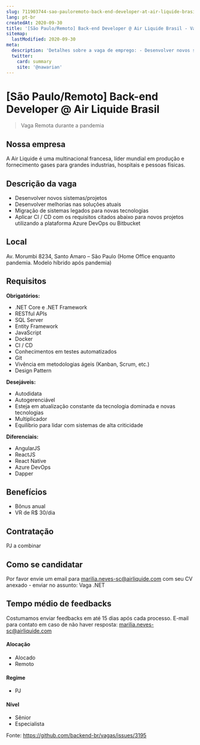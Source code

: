 ```yaml
---
slug: 711903744-sao-pauloremoto-back-end-developer-at-air-liquide-brasil
lang: pt-br
createdAt: 2020-09-30
title: '[São Paulo/Remoto] Back-end Developer @ Air Liquide Brasil - Vaga de Emprego'
sitemap:
  lastModified: 2020-09-30
meta:
  description: 'Detalhes sobre a vaga de emprego: - Desenvolver novos sistemas/projetos - Desenvolver melhorias nas soluções atuais - Migração de sistemas legados para novas tecnologias - Aplicar CI / CD com os requisitos citados abaixo para novos projetos utilizando a plataforma Azure DevOps ou Bitbucket'
  twitter:
    card: summary
    site: '@nawarian'
---
```


# [São Paulo/Remoto] Back-end Developer @ Air Liquide Brasil

> Vaga Remota durante a pandemia

## Nossa empresa

A Air Liquide é uma multinacional francesa, líder mundial em produção e fornecimento gases para grandes industrias, hospitais e pessoas físicas.

## Descrição da vaga

- Desenvolver novos sistemas/projetos
- Desenvolver melhorias nas soluções atuais
- Migração de sistemas legados para novas tecnologias
- Aplicar CI / CD com os requisitos citados abaixo para novos projetos utilizando a plataforma Azure DevOps ou Bitbucket

## Local

Av. Morumbi 8234, Santo Amaro – São Paulo
(Home Office enquanto pandemia. Modelo híbrido após pandemia)

## Requisitos

**Obrigatórios:**
- .NET Core e .NET Framework
- RESTful APIs
- SQL Server
- Entity Framework
- JavaScript
- Docker
- CI / CD
- Conhecimentos em testes automatizados
- Git
- Vivência em metodologias ágeis (Kanban, Scrum, etc.)
- Design Pattern

**Desejáveis:**
- Autodidata
- Autogerenciável
- Esteja em atualização constante da tecnologia dominada e novas tecnologias
- Multiplicador
- Equilibrio para lidar com sistemas de alta criticidade

**Diferenciais:**
- AngularJS
- ReactJS
- React Native
- Azure DevOps
- Dapper

## Benefícios

- Bônus anual
- VR de R$ 30/dia

## Contratação

PJ a combinar

## Como se candidatar

Por favor envie um email para marilia.neves-sc@airliquide.com com seu CV anexado - enviar no assunto: Vaga .NET

## Tempo médio de feedbacks

Costumamos enviar feedbacks em até 15 dias após cada processo.
E-mail para contato em caso de não haver resposta: marilia.neves-sc@airliquide.com

#### Alocação
- Alocado
- Remoto

#### Regime
- PJ

#### Nível
- Sênior
- Especialista




Fonte: https://github.com/backend-br/vagas/issues/3195